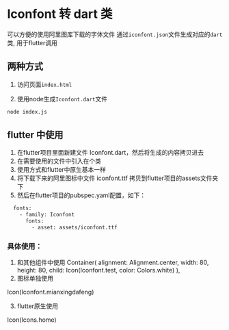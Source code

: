 # Iconfont 转 dart 类
可以方便的使用阿里图库下载的字体文件
通过`iconfont.json`文件生成对应的`dart`类, 用于flutter调用

## 两种方式
1. 访问页面`index.html`

2. 使用node生成`Iconfont.dart`文件
```bash
node index.js
```

## flutter 中使用
1. 在flutter项目里面新建文件 Iconfont.dart，然后将生成的内容拷贝进去
2. 在需要使用的文件中引入在个类
3. 使用方式和flutter中原生基本一样
4. 将下载下来的阿里图标中文件 iconfont.ttf 拷贝到flutter项目的assets文件夹下
5. 然后在flutter项目的pubspec.yaml配置，如下：

```bash
  fonts:
    - family: Iconfont
      fonts:
        - asset: assets/iconfont.ttf
```

### 具体使用：

1. 和其他组件中使用
Container(
    alignment: Alignment.center,
    width: 80,
    height: 80,
    child: Icon(Iconfont.test, color: Colors.white)
),
2. 图标单独使用

Icon(Iconfont.mianxingdafeng)

3. flutter原生使用

Icon(Icons.home)

